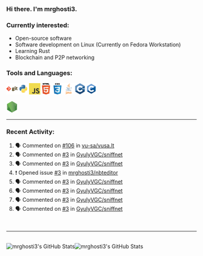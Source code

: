 ### Hi there. I'm mrghosti3.

### Currently interested:

- Open-source software
- Software development on Linux (Currently on Fedora Workstation)
- Learning Rust
- Blockchain and P2P networking

### Tools and Languages:

<img align="left" alt="Git" width="30px" src="https://raw.githubusercontent.com/github/explore/80688e429a7d4ef2fca1e82350fe8e3517d3494d/topics/git/git.png" />

<img align="left" alt="Python" width="30px" src="https://raw.githubusercontent.com/github/explore/80688e429a7d4ef2fca1e82350fe8e3517d3494d/topics/python/python.png" />

<img align="left" alt="JavaScript" width="30px" src="https://raw.githubusercontent.com/github/explore/80688e429a7d4ef2fca1e82350fe8e3517d3494d/topics/javascript/javascript.png" />

<img align="left" alt="HTML5" width="30px" src="https://raw.githubusercontent.com/github/explore/80688e429a7d4ef2fca1e82350fe8e3517d3494d/topics/html/html.png" />

<img align="left" alt="CSS3" width="30px" src="https://raw.githubusercontent.com/github/explore/80688e429a7d4ef2fca1e82350fe8e3517d3494d/topics/css/css.png" />

<img align="left" alt="Java" width="30px" src="https://raw.githubusercontent.com/github/explore/80688e429a7d4ef2fca1e82350fe8e3517d3494d/topics/java/java.png">

<img align="left" alt="C++" width="30px" src="https://raw.githubusercontent.com/github/explore/80688e429a7d4ef2fca1e82350fe8e3517d3494d/topics/cpp/cpp.png">

<img align="left" alt="C" width="30px" src="https://raw.githubusercontent.com/github/explore/80688e429a7d4ef2fca1e82350fe8e3517d3494d/topics/c/c.png">

<br /><br />

<img align="left" alt="Node.js" width="30px" src="https://raw.githubusercontent.com/github/explore/80688e429a7d4ef2fca1e82350fe8e3517d3494d/topics/nodejs/nodejs.png" />

<br /><br />

---

### Recent Activity:

<!--START_SECTION:activity-->
1. 🗣 Commented on [#106](https://github.com/vu-sa/vusa.lt/issues/106) in [vu-sa/vusa.lt](https://github.com/vu-sa/vusa.lt)
2. 🗣 Commented on [#3](https://github.com/GyulyVGC/sniffnet/issues/3) in [GyulyVGC/sniffnet](https://github.com/GyulyVGC/sniffnet)
3. 🗣 Commented on [#3](https://github.com/GyulyVGC/sniffnet/issues/3) in [GyulyVGC/sniffnet](https://github.com/GyulyVGC/sniffnet)
4. ❗️ Opened issue [#3](https://github.com/mrghosti3/nbteditor/issues/3) in [mrghosti3/nbteditor](https://github.com/mrghosti3/nbteditor)
5. 🗣 Commented on [#3](https://github.com/GyulyVGC/sniffnet/issues/3) in [GyulyVGC/sniffnet](https://github.com/GyulyVGC/sniffnet)
6. 🗣 Commented on [#3](https://github.com/GyulyVGC/sniffnet/issues/3) in [GyulyVGC/sniffnet](https://github.com/GyulyVGC/sniffnet)
7. 🗣 Commented on [#3](https://github.com/GyulyVGC/sniffnet/issues/3) in [GyulyVGC/sniffnet](https://github.com/GyulyVGC/sniffnet)
8. 🗣 Commented on [#3](https://github.com/GyulyVGC/sniffnet/issues/3) in [GyulyVGC/sniffnet](https://github.com/GyulyVGC/sniffnet)
<!--END_SECTION:activity-->

<br />

---

<br />

<img align="left" alt="mrghosti3's GitHub Stats" src="https://github-readme-stats.vercel.app/api?username=mrghosti3&theme=radical&show_icons=true&hide_border=true" />
<img align="left" alt="mrghosti3's GitHub Stats" src="https://github-readme-stats.vercel.app/api/top-langs/?username=mrghosti3&theme=radical&hide_border=true&layout=compact" />
